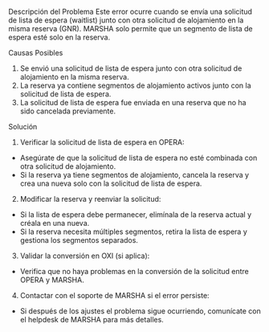 Descripción del Problema
Este error ocurre cuando se envía una solicitud de lista de espera (waitlist) junto con otra solicitud de alojamiento en la misma reserva (GNR). 
MARSHA solo permite que un segmento de lista de espera esté solo en la reserva.

Causas Posibles
1. Se envió una solicitud de lista de espera junto con otra solicitud de alojamiento en la misma reserva.
2. La reserva ya contiene segmentos de alojamiento activos junto con la solicitud de lista de espera.
3. La solicitud de lista de espera fue enviada en una reserva que no ha sido cancelada previamente.

Solución
1. Verificar la solicitud de lista de espera en OPERA:

* Asegúrate de que la solicitud de lista de espera no esté combinada con otra solicitud de alojamiento.
* Si la reserva ya tiene segmentos de alojamiento, cancela la reserva y crea una nueva solo con la solicitud de lista de espera.

2. Modificar la reserva y reenviar la solicitud:

* Si la lista de espera debe permanecer, elimínala de la reserva actual y créala en una nueva.
* Si la reserva necesita múltiples segmentos, retira la lista de espera y gestiona los segmentos separados.

3. Validar la conversión en OXI (si aplica):

* Verifica que no haya problemas en la conversión de la solicitud entre OPERA y MARSHA.

4. Contactar con el soporte de MARSHA si el error persiste:

* Si después de los ajustes el problema sigue ocurriendo, comunícate con el helpdesk de MARSHA para más detalles.
